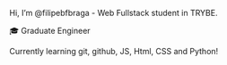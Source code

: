 Hi, I’m @filipebfbraga - Web Fullstack student in TRYBE.

🎓 Graduate Engineer

Currently learning git, github, JS, Html, CSS and Python!
